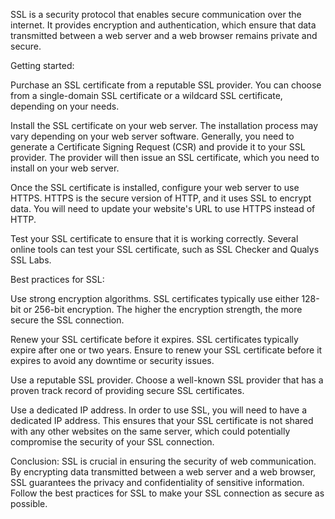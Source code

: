 SSL is a security protocol that enables secure communication over the internet. It provides encryption and authentication, which ensure that data transmitted between a web server and a web browser remains private and secure.

Getting started:

Purchase an SSL certificate from a reputable SSL provider. You can choose from a single-domain SSL certificate or a wildcard SSL certificate, depending on your needs.

Install the SSL certificate on your web server. The installation process may vary depending on your web server software. Generally, you need to generate a Certificate Signing Request (CSR) and provide it to your SSL provider. The provider will then issue an SSL certificate, which you need to install on your web server.

Once the SSL certificate is installed, configure your web server to use HTTPS. HTTPS is the secure version of HTTP, and it uses SSL to encrypt data. You will need to update your website's URL to use HTTPS instead of HTTP.

Test your SSL certificate to ensure that it is working correctly. Several online tools can test your SSL certificate, such as SSL Checker and Qualys SSL Labs.

Best practices for SSL:

Use strong encryption algorithms. SSL certificates typically use either 128-bit or 256-bit encryption. The higher the encryption strength, the more secure the SSL connection.

Renew your SSL certificate before it expires. SSL certificates typically expire after one or two years. Ensure to renew your SSL certificate before it expires to avoid any downtime or security issues.

Use a reputable SSL provider. Choose a well-known SSL provider that has a proven track record of providing secure SSL certificates.

Use a dedicated IP address. In order to use SSL, you will need to have a dedicated IP address. This ensures that your SSL certificate is not shared with any other websites on the same server, which could potentially compromise the security of your SSL connection.

Conclusion:
SSL is crucial in ensuring the security of web communication. By encrypting data transmitted between a web server and a web browser, SSL guarantees the privacy and confidentiality of sensitive information. Follow the best practices for SSL to make your SSL connection as secure as possible.




